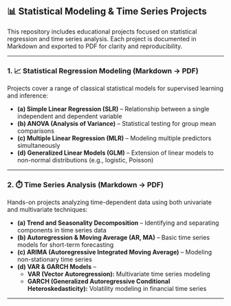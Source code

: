 ## 📊 Statistical Modeling & Time Series Projects

This repository includes educational projects focused on statistical regression and time series analysis. Each project is documented in Markdown and exported to PDF for clarity and reproducibility.

---

### 1. 📈 Statistical Regression Modeling (Markdown → PDF)

Projects cover a range of classical statistical models for supervised learning and inference:

- **(a) Simple Linear Regression (SLR)** – Relationship between a single independent and dependent variable  
- **(b) ANOVA (Analysis of Variance)** – Statistical testing for group mean comparisons  
- **(c) Multiple Linear Regression (MLR)** – Modeling multiple predictors simultaneously  
- **(d) Generalized Linear Models (GLM)** – Extension of linear models to non-normal distributions (e.g., logistic, Poisson)

---

### 2. ⏱️ Time Series Analysis (Markdown → PDF)

Hands-on projects analyzing time-dependent data using both univariate and multivariate techniques:

- **(a) Trend and Seasonality Decomposition** – Identifying and separating components in time series data  
- **(b) Autoregression & Moving Average (AR, MA)** – Basic time series models for short-term forecasting  
- **(c) ARIMA (Autoregressive Integrated Moving Average)** – Modeling non-stationary time series  
- **(d) VAR & GARCH Models** –  
  - **VAR (Vector Autoregression):** Multivariate time series modeling  
  - **GARCH (Generalized Autoregressive Conditional Heteroskedasticity):** Volatility modeling in financial time series

---

